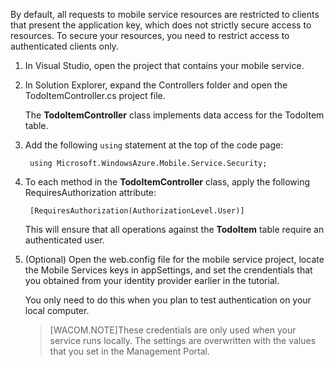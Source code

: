 

By default, all requests to mobile service resources are restricted to clients that present the application key, which does not strictly secure access to resources. To secure your resources, you need to restrict access to authenticated clients only.

1. In Visual Studio, open the project that contains your mobile service. 

2. In Solution Explorer, expand the Controllers folder and open the TodoItemController.cs project file.

	The **TodoItemController** class implements data access for the TodoItem table. 

3. Add the following `using` statement at the top of the code page:

		using Microsoft.WindowsAzure.Mobile.Service.Security;

4. To each method in the **TodoItemController** class, apply the following RequiresAuthorization attribute:

		[RequiresAuthorization(AuthorizationLevel.User)]

	This will ensure that all operations against the **TodoItem** table require an authenticated user. 

5. (Optional) Open the web.config file for the mobile service project, locate the Mobile Services keys in appSettings, and set the crendentials that you obtained from your identity provider earlier in the tutorial.

	You only need to do this when you plan to test authentication on your local computer. 
	
	>[WACOM.NOTE]These credentials are only used when your service runs locally. The settings are overwritten with the values that you set in the Management Portal.

